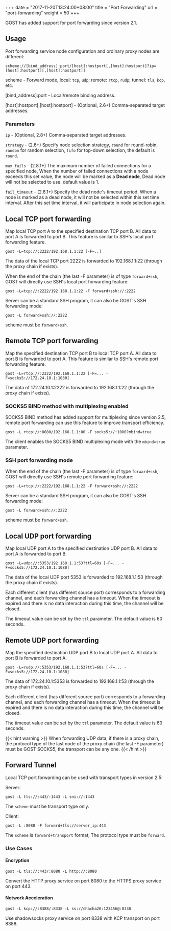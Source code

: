 +++
date = "2017-11-20T13:24:00+08:00"
title = "Port Forwarding"
url = "port-forwarding"
weight = 50
+++

GOST has added support for port forwarding since version 2.1.

## Usage

Port forwarding service node configuration and ordinary proxy nodes are different:

```
scheme://[bind_address]:port/[host]:hostport[,[host]:hostport]?ip=[host]:hostport][,[host]:hostport]]
```

scheme - Forward mode, local: `tcp`, `udp`; remote: `rtcp`, `rudp`; tunnel: `tls`, `kcp`, etc.

[bind_address]:port - Local/remote binding address.

[host]:hostport[,[host]:hostport] - (Optional, 2.6+) Comma-separated target addresses.

### Parameters

`ip` - (Optional, 2.8+) Comma-separated target addresses.

`strategy` - (2.6+) Specify node selection strategy, `round` for round-robin, `random` for random selection, `fifo` for top-down selection, the default is `round`.

`max_fails` - (2.8.1+) The maximum number of failed connections for a specified node, When the number of failed connections with a node exceeds this set value, the node will be marked as a **Dead node**, Dead node will not be selected to use. default value is 1.

`fail_timeout` - (2.8.1+) Specify the dead node's timeout period. When a node is marked as a dead node, it will not be selected within this set time interval. After this set time interval, it will participate in node selection again.

## Local TCP port forwarding

Map local TCP port A to the specified destination TCP port B. All data to port A is forwarded to port B. This feature is similar to SSH's local port forwarding feature.

```
gost -L=tcp://:2222/192.168.1.1:22 [-F=..]
```

The data of the local TCP port 2222 is forwarded to 192.168.1.1:22 (through the proxy chain if exists).

When the end of the chain (the last -F parameter) is of type `forward+ssh`, GOST will directly use SSH's local port forwarding feature:

```
gost -L=tcp://:2222/192.168.1.1:22 -F forward+ssh://:2222
```

Server can be a standard SSH program, it can also be GOST's SSH forwarding mode:

```
gost -L forward+ssh://:2222
```

scheme must be `forward+ssh`.

## Remote TCP port forwarding

Map the specified destination TCP port B to local TCP port A. All data to port B is forwarded to port A. This feature is similar to SSH's remote port forwarding feature.

```
gost -L=rtcp://:2222/192.168.1.1:22 [-F=... -F=socks5://172.24.10.1:1080]
```

The data of 172.24.10.1:2222 is forwarded to 192.168.1.1:22 (through the proxy chain if exists).

### SOCKS5 BIND method with multiplexing enabled

SOCKS5 BIND method has added support for multiplexing since version 2.5, remote port forwarding can use this feature to improve transport efficiency.

```
gost -L rtcp://:8080/192.168.1.1:80 -F socks5://:1080?mbind=true
```

The client enables the SOCKS5 BIND multiplexing mode with the `mbind=true` parameter.

### SSH port forwarding mode

When the end of the chain (the last -F parameter) is of type `forward+ssh`, GOST will directly use SSH's remote port forwarding feature:

```
gost -L=rtcp://:2222/192.168.1.1:22 -F forward+ssh://:2222
```

Server can be a standard SSH program, it can also be GOST's SSH forwarding mode:

```
gost -L forward+ssh://:2222
```

scheme must be `forward+ssh`.

## Local UDP port forwarding

Map local UDP port A to the specified destination UDP port B. All data to port A is forwarded to port B.

```
gost -L=udp://:5353/192.168.1.1:53?ttl=60s [-F=... -F=socks5://172.24.10.1:1080]
```

The data of the local UDP port 5353 is forwarded to 192.168.1.1:53 (through the proxy chain if exists).

Each different client (has different source port) corresponds to a forwarding channel, and each forwarding channel has a timeout. When the timeout is expired and there is no data interaction during this time, the channel will be closed.

The timeout value can be set by the `ttl` parameter. The default value is 60 seconds.

## Remote UDP port forwarding

Map the specified destination UDP port B to local UDP port A. All data to port B is forwarded to port A.

```
gost -L=rudp://:5353/192.168.1.1:53?ttl=60s [-F=... -F=socks5://172.24.10.1:1080]
```

The data of 172.24.10.1:5353 is forwarded to 192.168.1.1:53 (through the proxy chain if exists).

Each different client (has different source port) corresponds to a forwarding channel, and each forwarding channel has a timeout. When the timeout is expired and there is no data interaction during this time, the channel will be closed.

The timeout value can be set by the `ttl` parameter. The default value is 60 seconds.

{{< hint warning >}}
When forwarding UDP data, if there is a proxy chain, the protocol type of the last node of the proxy chain (the last -F parameter) must be GOST SOCKS5, the transport can be any one.
{{< /hint >}}

## Forward Tunnel

Local TCP port forwarding can be used with transport types in version 2.5:

Server:

```
gost -L tls://:443/:1443 -L sni://:1443
```

The `scheme` must be transport type only.

Client:

```
gost -L :8080 -F forward+tls://server_ip:443
```

The `scheme` is `forward+transport` format, The protocol type must be `forward`.

### Use Cases

#### Encryption

```
gost -L tls://:443/:8080 -L http://:8080
```

Convert the HTTP proxy service on port 8080 to the HTTPS proxy service on port 443.

#### Network Acceleration

```
gost -L kcp://:8388/:8338 -L ss://chacha20:123456@:8338
```

Use shadowsocks proxy service on port 8338 with KCP transport on port 8388.

